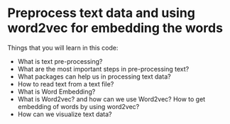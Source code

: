 # Preprocess text data and using  word2vec for embedding the words
Things that you will learn in this code:
- What is text pre-processing?
- What are the most important steps in pre-processing text? 
- What packages can help us in processing text data?
- How to read text from a text file?
- What is Word Embedding?
- What is Word2vec? and how can we use Word2vec? How to get embedding of words by using word2vec? 
- How can we visualize text data?
